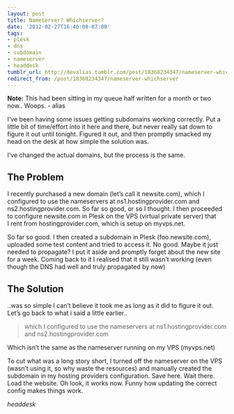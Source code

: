 ```yaml
---
layout: post
title: Nameserver? Whichserver?
date: '2012-02-27T16:46:00-07:00'
tags:
- plesk
- dns
- subdomain
- nameserver
- headdesk
tumblr_url: http://devalias.tumblr.com/post/18368234347/nameserver-whichserver
redirect_from: /post/18368234347/nameserver-whichserver
---
```

**Note:** This had been sitting in my queue half written for a month or two now.. Woops. - alias

I’ve been having some issues getting subdomains working correctly. Put a little bit of time/effort into it here and there, but never really sat down to figure it out until tonight. Figured it out, and then promptly smacked my head on the desk at how simple the solution was.

I’ve changed the actual domains, but the process is the same.

## The Problem

I recently purchased a new domain (let’s call it newsite.com), which I configured to use the nameservers at ns1.hostingprovider.com and ns2.hostingprovider.com. So far so good, or so I thought. I then proceeded to configure newsite.com in Plesk on the VPS (virtual private server) that I rent from hostingprovider.com, which is setup on myvps.net.

So far so good. I then created a subdomain in Plesk (foo.newsite.com), uploaded some test content and tried to access it. No good. Maybe it just needed to propagate? I put it aside and promptly forget about the new site for a week. Coming back to it I realised that it still wasn’t working (even though the DNS had well and truly propagated by now)

## The Solution

..was so simple I can’t believe it took me as long as it did to figure it out. Let’s go back to what i said a little earlier..

> which I configured to use the nameservers at ns1.hostingprovider.com and ns2.hostingprovider.com

Which isn’t the same as the nameserver running on my VPS (myvps.net)

To cut what was a long story short, I turned off the nameserver on the VPS (wasn’t using it, so why waste the resources) and manually created the subdomain in my hosting providers configuration. Save here. Wait there. Load the website. Oh look, it works now. Funny how updating the correct config makes things work.

*headdesk*
